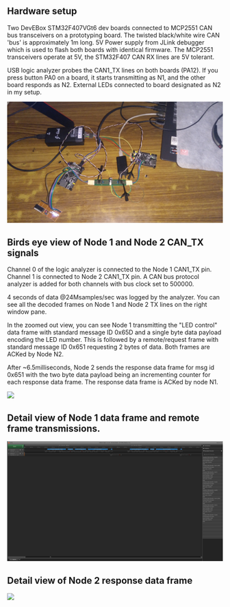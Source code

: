 ## Hardware setup

Two DevEBox STM32F407VGt6 dev boards connected to MCP2551 CAN bus transceivers on a prototyping board. 
The twisted black/white wire CAN 'bus' is approximately 1m long. 5V Power supply
from JLink debugger which is used to flash both boards with identical firmware. The MCP2551 transceivers
operate at 5V, the STM32F407 CAN RX lines are 5V tolerant.

USB logic analyzer probes the CAN1_TX lines on both boards (PA12).  If you press button PA0
on a board, it starts transmitting as N1, and the other board responds as N2. External LEDs connected to
board designated as N2 in my setup.

<img src="hardware_setup.jpg"/>

## Birds eye view of Node 1 and Node 2 CAN_TX signals

Channel 0 of the logic analyzer is connected to the Node 1 CAN1_TX pin. Channel 1 is connected to 
Node 2 CAN1_TX pin. A CAN bus protocol analyzer is added for both channels  with bus clock
set to 500000. 

4 seconds of data @24Msamples/sec was logged by the analyzer. You can see all the decoded frames on Node 1 and Node 2 TX lines on the right window pane.

In the zoomed out view, you can see Node 1 transmitting the "LED control" data frame with standard message
ID 0x65D and a single byte data payload encoding the LED number. This is followed by a remote/request frame with standard message ID 0x651 requesting 2 bytes of data. Both frames are ACKed by Node N2.

After ~6.5milliseconds, Node 2 sends the response data frame for msg id 0x651 with
the two byte data payload being an incrementing counter for each response data frame. The response
data frame is ACKed by node N1.

<img src="birds_eye_view.jpg"/>

## Detail view of Node 1 data frame and remote frame transmissions.

<img src="node1_ledmsg_dataframe_and_remote_frame.jpg"/>


## Detail view of Node 2 response data frame

<img src="node2_remote_response.jpg"/>


